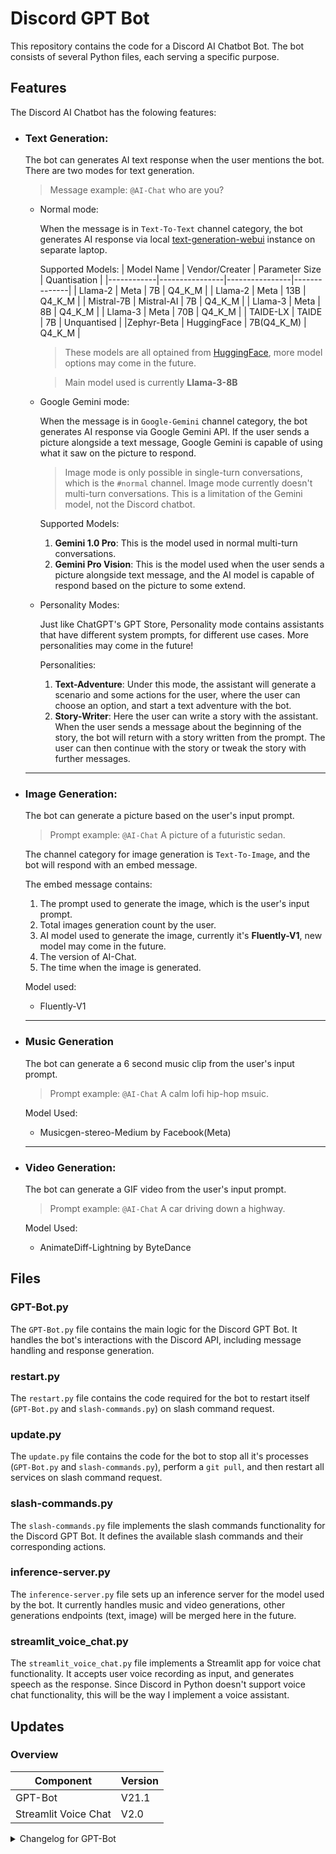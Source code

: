 # Discord GPT Bot

This repository contains the code for a Discord AI Chatbot Bot. The bot consists of several Python files, each serving a specific purpose.

## Features
The Discord AI Chatbot has the folowing features:

- ### **Text Generation**: 

    The bot can generates AI text response when the user mentions the bot. There are two modes for text generation.
    > Message example: `@AI-Chat` who are you?
    
    - Normal mode:

        When the message is in `Text-To-Text` channel category, the bot generates AI response via local [text-generation-webui](https://github.com/oobabooga/text-generation-webui) instance on separate laptop.

        Supported Models:
        | Model Name | Vendor/Creater | Parameter Size | Quantisation |
        |------------|----------------|----------------|--------------|
        |   Llama-2  |      Meta      |       7B       |    Q4_K_M    |
        |   Llama-2  |      Meta      |       13B      |    Q4_K_M    |
        | Mistral-7B |   Mistral-AI   |       7B       |    Q4_K_M    |
        |   Llama-3  |      Meta      |       8B       |    Q4_K_M    |
        |   Llama-3  |      Meta      |       70B      |    Q4_K_M    |
        |  TAIDE-LX  |     TAIDE      |       7B       |  Unquantised |
        |Zephyr-Beta |   HuggingFace  |   7B(Q4_K_M)   |    Q4_K_M    |
        > These models are all optained from [HuggingFace](https://huggingface.co/), more model options may come in the future.

        > Main model used is currently **Llama-3-8B**

    - Google Gemini mode:

        When the message is in `Google-Gemini` channel category, the bot generates AI response via Google Gemini API. If the user sends a picture alongside a text message, Google Gemini is capable of using what it saw on the picture to respond.
        > Image mode is only possible in single-turn conversations, which is the `#normal` channel. Image mode currently doesn't multi-turn conversations. This is a limitation of the Gemini model, not the Discord chatbot.

        Supported Models:
        1. **Gemini 1.0 Pro**: This is the model used in normal multi-turn conversations.
        2. **Gemini Pro Vision**: This is the model used when the user sends a picture alongside text message, and the AI model is capable of respond based on the picture to some extend.

    - Personality Modes:

        Just like ChatGPT's GPT Store, Personality mode contains assistants that have different system prompts, for different use cases. More personalities may come in the future!

        Personalities:
        1. **Text-Adventure**: Under this mode, the assistant will generate a scenario and some actions for the user, where the user can choose an option, and start a text adventure with the bot.
        2. **Story-Writer**: Here the user can write a story with the assistant. When the user sends a message about the beginning of the story, the bot will return with a story written from the prompt. The user can then continue with the story or tweak the story with further messages.

    ---

- ### **Image Generation**:
    The bot can generate a picture based on the user's input prompt.
    > Prompt example: `@AI-Chat` A picture of a futuristic sedan.

    The channel category for image generation is `Text-To-Image`, and the bot will respond with an embed message.

    The embed message contains:

    1. The prompt used to generate the image, which is the user's input prompt.
    2. Total images generation count by the user.  
    3. AI model used to generate the image, currently it's **Fluently-V1**, new model may come in the future.
    4. The version of AI-Chat.
    5. The time when the image is generated.

    Model used:

    - Fluently-V1

    ---

- ### **Music Generation**
    The bot can generate a 6 second music clip from the user's input prompt.
    > Prompt example: `@AI-Chat` A calm lofi hip-hop msuic.

    Model Used:

    - Musicgen-stereo-Medium by Facebook(Meta)

    ---

- ### **Video Generation**:
    The bot can generate a GIF video from the user's input prompt.
    > Prompt example: `@AI-Chat` A car driving down a highway.

    Model Used:

    - AnimateDiff-Lightning by ByteDance


## Files

### GPT-Bot.py

The `GPT-Bot.py` file contains the main logic for the Discord GPT Bot. It handles the bot's interactions with the Discord API, including message handling and response generation.

### restart.py

The `restart.py` file contains the code required for the bot to restart itself (`GPT-Bot.py` and `slash-commands.py`) on slash command request.

### update.py

The `update.py` file contains the code for the bot to stop all it's processes (`GPT-Bot.py` and `slash-commands.py`), perform a `git pull`, and then restart all services on slash command request.

### slash-commands.py

The `slash-commands.py` file implements the slash commands functionality for the Discord GPT Bot. It defines the available slash commands and their corresponding actions.

### inference-server.py

The `inference-server.py` file sets up an inference server for the model used by the bot. It currently handles music and video generations, other generations endpoints (text, image) will be merged here in the future.

### streamlit_voice_chat.py

The `streamlit_voice_chat.py` file implements a Streamlit app for voice chat functionality. It accepts user voice recording as input, and generates speech as the response. Since Discord in Python doesn't support voice chat functionality, this will be the way I implement a voice assistant.

## Updates

### Overview
|      Component     |Version|
|--------------------|-------|
|      GPT-Bot       | V21.1 |
|Streamlit Voice Chat| V2.0  |

<details>
<summary>Changelog for GPT-Bot</summary>

#### Version 2.0: 2023/12/08
- Added logging to file ability by Python logging library
- Completely rewritten logging processes
- Separated status report info a standalone method
- Removed unused OpenAI info

---

#### Version 2.1: 2023/12/08
- Separated AI requesting to "ai_request" method
- Separated AI response parsing to "ai_response" method

---

#### Version 2.2: 2023/12/08
- Removed some unused process names
- Fixed a bug where only INFO level logs are being logged
- Corrected reply.status logging (message.proc->reply.status)
- Added a feature for the bot to have different presence when doing different tasks
- Moved logs to "logs" folder
- Removed old logs

Bot Presences:
- Normal: Playing the waiting game.
- Status Report: Streaming status report. (url is set to https://www.huggingface.co for now, may change in the future)
- Requesting AI: Streaming AI data.

---

#### Version 2.3: 2023/12/10
- Troubleshooting LLaMa server generation error
- Modified AI prompt
- Added command to send logs to Discord chat

Note: LLaMa server usage will be deprecated next release, will switch to text-generation-webui api instead.

---

#### Version 3.0: 2023/12/10
- Successfully switched to text-generation-webui api endpoint
- Updated parser to match new response

---

#### Version 3.1: 2023/12/10
- Supported two text generation methods: Normal and Stream.
- Normal: Editing the message after the whole message is generated
- Stream: Update the message word by word, just like ChatGPT.

Known Issues:
- Streaming mode can cause the AI to go on forever.

---

#### Version 3.2: 2023/12/11
- Sorted global variables, removed unused ones
- New bot command: '!help' and '!joke'
- '!help': shows available commands
- '!joke': sends a random joke

In progress:
- Fix for infinite stream reply from AI.

---

#### Version 3.3: 2023/12/12
- Combined all if statements into one for statement
- Made all commands a separate function
- Provide command recommendations when a user mistypes a command by using levenshtein distance.

---

#### Version 4.0: 2023/12/19
- Added an option to test local AI server status (online / offline), and fall back to NGC service to create AI response when local server is offline or unresponding
- NGC Model: Llama 2 70B
- Added logs file to .gitignore

---

#### Version 4.1: 2023/12/28
- Added channel name when announcing message in logs
- Fixed command identifying and running process
- Added a variable to save state of local AI service, and only query on first message request
- Fixed a typo in help message
- Finished logging messages when requesting ngc
- Finished response parsing process for ngc

---

#### Version 4.2: 2023/12/28
- Modified local AI service query time to only when startup
- Always announce message in logs, even if from bot
- Actually calling the NGC response parser, and fixed bug in logging

---

#### Version 5.0: 2023/12/29
- Moved logging folder, and auto creates it if it doesn't exist
- Unified logging format (DEBUG->DEBG)
- Added NGC context chat mode
- New command: Clear context, clears server messages and bot memory

---

#### Version 5.1: 2024/01/06
- Creates main directory before bot init
- Unified Logging into a function
- Remove unneeded debug_log value check
- More detailed process description in comments
- Splits message if bot reply is over 2000 words (Discord limit)

New Command:
- context_export: Exports the message history in 'Context" channel into a text file, both save it and sends it.

---

#### Version 5.2: 2024/01/09
- Fixed naming of dictionary for context channels
- Moved log directory creation to the start of the script
- Removed sse module DEBUG messages from the log messages
- Moved AI service testing into a separate function
- Make different service in log to have different colors
- Clear comment describing each functions' usage
- '!clear context' now only clears bot's message history
- context export function now checks which history is modified, and only export modified one

New feature:
- Different channel category calls different AI endpoints(Only local and NGC for now, more to come in the future)
- Local AI now has context mode
- NGC AI now has streaming mode (Prompts user to reset history when history is too long for NGC)

New command:
- clear channel', clears the channel the command is from
- model: shows current loaded model and model available (local)
- service check: rechecks the local AI service status
- load model: loads model of choice (WIP)

---

#### Version 5.3: 2024/01/12
- Reduced repetition in sending assistance response by making it a separate function

---

#### Version 5.4: 2024/01/14
- Moved initial service check function to on_ready, so the coroutine can be run.
- Updated command identifying method to check if message starts with any of the commands, so choosing model to load can be possible.

New Command:
- load model: the command is now complete and useable.

---

#### Version 5.5: 2024/01/14
- Moved most global variables into the init function
- Overhauled status report

---

#### Version 5.6: 2024/01/17
- moved presence update into a separate function
- Updated NGC AI auth token as the old one expired (New expire date: 2024/02/16)

---

#### Version 5.7: 2024/01/18
- Created a section of variables for setting request parameters and settings for easy tweaking
- Small bug fix in ngc context mode
- Fix service name of presence update to match format

---

#### Version 5.8: 2024/01/19
- New model_args variable for loading settings for different models
- clean_string function for removing non-ascii log message characters, to prevent errors

New command:
- unload model: Unloads the current loaded model

---

#### Version 5.9: 2024/01/22
- Both context channel message history dictionary is now a class variable
- The bot now outputs the model used to generate response to the Discord channel
- Removed request data from being logged to prevent a wall of text popping up after long context chat

Notes:
- Export context command requires modifications

---

#### Version 5.10: 2024/01/26
- Optimized context message variable defining and resetting

---

#### Version 5.11: 2024/01/27
- Uses Boolean variables to track if context history is modified
- Removes unused library
- Only announces new message when it is not from the bot
- Updates edit_message to send_message function as message sending process is changed last version
- Updates clear_context function to ultilize the new way of tracking context history editing

---

#### Version 5.12: 2024/02/02
- Fixing context messages not resetting correctly after command
- Fix typos
- Set utf-8 as context export encoding format to correctly export emojis.

---

#### Version 6.0: 2024/02/02
- NGC AI models is now changeable using the same command as local models
- "!models" and "!model load" command now checks channel category to deliver replies accordingly

---

#### Version 7.0: 2024/02/02
- Complete overhaul of the AI function callings to reduce code lines
- Combined local AI normal and context function
- Combined NGC AI normal and context function

---

#### Version 7.1: 2024/02/02
- Removed logging AI prompts to increase readability of the log file.
- Small fixes to the NGC AI request function

---

#### Version 7.2: 2024/02/03
- Combined two loggging mode switching functions into one, and update help command accordingly.
- Updated message annoucing when the author is bot.
- Update the info message sent to Discord chat when waiting for a response
- Updated status request to include current AI model in the reply, and reduced duplicate lines and increase readability
- Removed request prompt and payload from logging. (NGC streaming)

---

#### Version 8.0: 2024/02/05
- Implemented asynchronous http requests to both NGC and local AI services via httpx library
- Removed sseclient as it's now unused
- Small bug fix to NGC logs

---

#### Version 8.1: 2024/02/05
- Local model names have been renamed on the server side for more readability
- AI prompt have been updated to include user id, and description of it's abilities.
- Small bug fixes to ai_request function
- Optimized ngc_ai_request to remove duplicate lines
- Slight tweaks to the model_info function

New feature:
- Now the bot will update the time elapsed since the request is made

Local AI models:
Currently supports 4 model configurations, all quantised.
- Llama 7B
-Llama 13B
-Mistral-7B
-Zephyr-7B

---

#### Version 8.2: 2024/02/06
- Updates AI prompt to include current date and weekday, and jimmyn3577 as the developer of the bot
- message.proc and message.send services is now logged with light yellow color

---

#### Version 8.3: 2027/02/07
- Implemented .env file to store API tokens for NGC and Discord. The .env file is added to .gitignore to prevent leaking to the public.
- The Discord server is now updated to have only one text-to-text category, and the bot will only reply with NGC as a fallback in case local AI is not online.

---

#### Version 8.4: 2024/02/09
- Message broadcasting now includes more info.
- Context message now marks the user id, so different can cha with the model in parallel.
- The script can now handle local AI server suddenly goes offline.
- Context exporting is updated to also export the specific user's context only.
- update_time function now only use a variable to add one every second, preventing the previous approach to skip a number due to number rounding.
- weekday and current date calculating is now a separate function.

---

#### Version 9.0: 2024/02/10
- context and images folder is also created on launch.

New Feature:
- AI image generating via NGC is now implemented! Currently using SDXL-Turbo as backend model.

---

#### Version 10.0: 2024/02/11
- Fixes small bug in context_messages variable defining for NGC mode
-Help message sending code have been modified to improve readability
- Fixes clear_context erroring
- Fixes NGC image generating from raising connection error exception

New Feature:
- auto_service_check: The bot now checks local AI service status every five minutes automatically
- stop_bot: Stops the bot.
- update_bot: Performs git pull to update the bot, then calls restart.py to restart the bot to apply the update.

New Command:
-!end: Stops the bot. Only jimmyn3577 is authorized to use it.
-!update: Updates the bot to the latest version, and then restarts. Only jimmyn3577 is authorized to use it.

---

#### Version 10.1: 2024/02/12
- log messages now supports logging emoji and Chinese characters

New Feature:
- restart_bot: Restarts the bot without git pull, useful for local testing

---

#### Version 11.0: 2024/02/19
- Image generating model changed from SDXL-Turbo to SDXL, since NGC no longer supports the former
- Logger setup is run outside the bot code

New Feature:
- Commands is transitioning to slash commands instead of ! as prefix
- slash-commands.py is used to handle slash commands only
- update.py to update both the bot and slash-command.py

API endpoints:
- /api - Not used yet
- /api/status - For "/status" command
- /api/service_mode - Checking current AI service provider
- /api/current_model_local - Check loaded local AI model
- /api/ngc/models - Get Available NGC models
- /api/ngc/currnet_model - Check loaded NGC AI model
- /api/ngc/load_model - Load selected NGC AI model
- /api/stop - Stops the bot and the API server

---

#### Version 11.1: 2024/02/20
- get_next_filename now also requires file extension input, in order to support more usage
- Fix error in image generation doing duplicate requests
- Image saving supports renaming to generic name when prompt is too long.

---

#### Version 11.2: 2024/02/20
- Small bug fix for bot logging method and image generation
- Update restart script and update to use powershell instead of cmd
- logging is now implemented for slash-command script
- Migrated restart command to slash command

---

#### Version 11.3: 2024/02/20
- Quick fix in error on logging function for slash-command script.

---

#### Version 11.4: 2024/02/20
- Another hotfix for logging in slash-commands script

---

#### Version 11.5: 2024/02/20
- Image generated is now saved with a generic name, with the prompt saved in a separate file

---

#### Version 11.6: 2024/02/21
- Stops bot responding outside intended channels
- Combined AI request and response into one function
- Fixed restart and update script

---

#### Version 11.7: 2024/02/22
- Changed NGC default model to mixtral-8x7b-instruct as the output is much better
- Removed unused sse code and libraries
- Every user now gets their context history prepared the first time they sent an AI request, no matter the service called
- Context clearing and exporting is now merged to slash command

---

#### Version 11.8: 2024/02/23
- Merged status report command to slash command, and removed joke command as it's unused
- Tewake help command output to remove merged command
- Removed old context export code
- Added NGC images response count in status report

---

#### Version 11.9: 2024/02/23
- Merged debug log and service check commands to slash commands
- Retired all ! prefix commands

---

#### Version 11.9.1: 2024/02/23
- Restored service_check function for auto service check

---

#### Version 11.10: 2024/02/23
- Added Gemma-7b and Mamba-Chat to NGC models

---

#### Version 12.0: 2024/02/24
- Support for local stable diffusion image generation is here!
- Service check function now also checks the local image service
- Service selection now only selects loacl if status code is 200

---

#### Version 12.1: 2024/02/24
- Image prompts file and image is now stored in separate directories
- Status report now includes AI image service status
- Service update API endpoint now supports updating image service status

---

#### Version 12.2: 2024/02/24
- /imagegenrank: Shows the ranking of different user image generation amounts

---

#### Version 12.3: 2024/02/24
- Small bug fix for /status command

---

#### Version 12.4: 2024/02/24
- /imagegenrank now sorts user by the value, high to low

---

#### Version 12.5: 2024/02/27
- Removed unused library
- Updated context messages variables initializing
- AI request now retries for 5 times after an error before raising error message to channel
- ai_response_image now retries no matter the exceptions

---

#### Version 12.6: 2024/02/29
- Patched bug in message context variable initializing

---

#### Version 13.0: 2024/03/02
- /status command now shows current version number and date
- Fixed bug in local context messages bool variable

New Feature:
- Google's Gemini AI model is now available to use in 'google-gemini' chat category, currently only text to text and no context awareness. More feautres to come in a future release

---

#### Version 13.1: 2024/03/02
- Fixed error that makes AI request 5 times even the request is successful
- Handles Gemini errors by checking if the prompt was blocked

---

#### Version 13.2: 2024/03/05
- Fixed name for NGC mistral model
- Removed unnecessary messages when Gemini blocks a request

New Feature:
- Context mode for Google Gemini

---

#### Version 13.2.1: 2024/03/05
Hot fix for name updating for NGC AI model.

---

#### Version 13.2.2: 2024/03/05
Hot fix for version name error

---

#### Version 13.3: 2024/03/05
- clear context command now also clears Gemini context

---

#### Version 13.4: 2024/03/07
- Fixed bot not correctly exiting after a command call to do so.

---

#### Version 13.5: 2024/03/09
- Bot's variables will be saved to a pickle file to be loaded on next startup, achieving no memory loss when restarted
- Response counts variables for different services is now combined into one

---

#### Version 14.0: 2024/03/10
- Removed unnecessary file from the repository

New Feature:
- Google Gemini Vision model is now implemented, so the AI can now read and describe pictures

---

#### Version 14.1: 2024/03/11
- The bot now correctly resets presence after an Gemini request
- Stream channels now updates every 10 chunks to increase speed previously bottlenecked by the Discord API
- Status message formatting fixed

---

#### Version 14.2: 2024/03/15
- Handles Gemini blocking response under context mode

New Features:
- /pausebot: the bot can be paused, ignoring all incoming request and commands except /pausebot

---

#### Version 14.3: 2024/03/15
- Update code to initialize Gemini chat when user id not in context message variable or used bool flag == False
- Fixes bug in bot always returning blocked after /clearcontext
- Fixed a typo in Gemini error message

---

#### Version 15.0: 2024/03/15
- Image generations is now sent via embed messages, with some more insights included

---

#### Version 15.1: 2024/03/15
- Image embeds now includes bot version in footer
- /status and /imagegenrank now also replies via embeds

---

#### Version 15.2: 2024/03/17
- Fixed bug that causes local AI request to repeat 5 times even after a successful request
- Updated embed footer for image generation
- Update presence update method
- Fixed error in /model load command

---

#### Version 15.3: 2024/03/21
- /status endpoint now correctly displays local AI model name when using local inference server
- /announce now correctly displays newline message

---

#### Version 16.0: 2024/03/22
- Big revamp for NGC AI requesting as Nvidia changed their service.
- Stream mode is deprecated and it's code and channels will be removed in a later release

---

#### Version 16.1: 2024/03/22
- Fixed errors in the API server of the bot not updating to new NGC text model structure.

---

#### Version 16.1.1: 2024/03/22
Hot fix for yet another bug in /status API endpoint

---

#### Version 16.2: 2024/03/24
- Stream mode is fully deprecated
- Gemini now logs with color light cyan
- handles Gemini generation error by retrying, and raised the error after 5 failed attempts
- Gemini context responses is now also counted

---

#### Version 17.0: 2024/03/25
- The bot now correctly remembers chat history
- Handles Gemini request failing and block differently and correctly
- /clearcontext now clears different context based on the channel they're from, and prompts the user with 'no context history for this channel' when not in context channels

New Feature:
- Text adventure channel and mode: You can now play a text adventure game with the bot! The chat history of this mode is per channel instead of per user

---

#### Version 17.1: 2024/03/25
New Feature:
- Story teller mode, where the AI will write a story based on your prompt

---

#### Version 17.2: 2024/03/31
Changes:
- The AI tokens limit is bumped to 1024, should fix the error where the AI randomly stops in a sentence
- Personality modes now supports local AI service

---

#### Version 17.3: 2024/03/31
Changes:
- Finished logging setup for personality AI mode
- Improved efficiency of directory creating function

---

#### Version 17.4: 2024/04/01
Changes:
- Personality AI mode now supports both normal (Local/NGC) or Gemini as backend inference service, Gemini is the default
- /personality to adjust inference service
- Changed Gemini context mode context saving and sending function to achieve no memory loss when restarting bot, as the old method can't be saved

---

#### Version 18.0: 2024/04/01
New Feature:
- The bot now offers a new feature, image to video! It takes a still image as prompt, and generated a 4 second clip from it!

---

#### Version 18.1: 2024/04/04
Changes:
- Refined log messages from various processes
- Optimized code for sending image via embed message
- The bot now replies to user request with progress of the request
- Handles Google Gemini request failing or blocked in personality AI mode
- Handles image to video request failing
- Fixed bug in Gemini image requests

---

#### Version 19.0: 2024/04/08
Changes:
- Fully deprecated Nvidia NGC API usage as my account credits are fully depleted and unusable. From now on, only local inference will be available to the bot unless I find another free AI API service

---

#### Version 19.1: 2024/04/08
Changes:
- Hot fix for bug in AI text request processing

---

#### Version 20: 2024/04/18
New Features:
- text-to-music: The bot can now generate a five second audio clip from text prompts

- text-to-video: The bot can now generate a gif video from text prompts

- inference-server.py: This script is used to run T2M and T2V models locally on my laptop, and serve requests over an API endpoint. T2M uses musicgen-stereo-medium as the backend AI model, while T2V uses AnimateDiff-Lightning as the backend AI model.

---

#### Version 20.1: 2024/04/21
Changes:
- /status report now includes stats for now music and video generation, along with the status of the inference server
- clear_context() function is now updated to discard old NGC code, as well as overhaul of the whole function to increase modularity and readability

---

#### Version 20.2: 2024/04/22
Changes:
- New model supported: Llama 3 8B Instruct, also quantised
- AI text non-context requests updated to make Llama 3 work
- Service check task updated to handle service checking the same time the text server is busy with a request, which will return timeout

---

#### Version 21: 2024/04/28
Changes:
- inference server code overhauled to include STT (Speech to Text) and TTS (Text to Speech) functions, and option to unload or load any services (STT, TTS, TTM, TTV). Model loading and unloading also updated to be a class object.
- /inferenceserver command to access inference server options such as loaded services, and load or unload services

New Feature:
- Voice chat assistant (Experimental). Due to Discord API limitations and mobile app's lack of support for playing audio files natively, the new mode is made possible with Streamlit. Using Streamlit along with Ngrok free tier, now any user can submit a voice recording, and the assistant will reply using Parler-TTS.
- Voice chat assistant is currently single-turn only, with multi-turn conversation planned and under development.

---

#### Version 21.1: 2024/04/29
Changes:
- The voice chat now supports multi-turn conversations!
- Added some info and warning texts.

---

#### Version 21.2: 2024/05/15
Changes:
- Inference server updates to improve performance of text to speech endpoint.

Voice chat page updates:
- Changed audio recorder to fix issue of inability to record after submitting once

Repository updates:
- New README.md file to introduce the repository
- Added `__pycache__` to .gitignore

---

#### Version 22.0: 2024/05/22
Changes:
- Google Gemini models have been updated to the latest available on the API. Normal text interactions now uses `Gemini 1.5 Flash`, and requests with image uses `Gemini 1.5 Pro`.
- Google Gemini requesting is now in an async function, preventing a longer request hanging the bot.

---

#### Version 22.1: 2024/05/25
Changes:
- Improved startup logging messages to provide more insight to the starting processes.
</details>